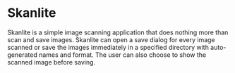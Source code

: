 # Skanlite

Skanlite is a simple image scanning application that does nothing more than
scan and save images. Skanlite can open a save dialog for every image scanned
or save the images immediately in a specified directory with auto-generated
names and format. The user can also choose to show the scanned image before
saving.

